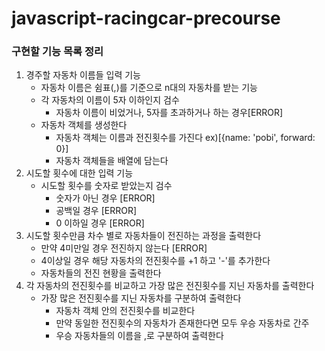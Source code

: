 # javascript-racingcar-precourse

### 구현할 기능 목록 정리

1. 경주할 자동차 이름들 입력 기능
   - 자동차 이름은 쉼표(,)를 기준으로 n대의 자동차를 받는 기능
   - 각 자동차의 이름이 5자 이하인지 검수
     - 자동차 이름이 비었거나, 5자를 초과하거나 하는 경우[ERROR]
   - 자동차 객체를 생성한다
     - 자동차 객체는 이름과 전진횟수를 가진다 ex)[{name: 'pobi', forward: 0}]
     - 자동차 객체들을 배열에 담는다
2. 시도할 횟수에 대한 입력 기능
   - 시도할 횟수를 숫자로 받았는지 검수
     - 숫자가 아닌 경우 [ERROR]
     - 공백일 경우 [ERROR]
     - 0 이하일 경우 [ERROR]
3. 시도할 횟수만큼 차수 별로 자동차들이 전진하는 과정을 출력한다
   - 만약 4미만일 경우 전진하지 않는다 [ERROR]
   - 4이상일 경우 해당 자동차의 전진횟수를 +1 하고 '-'를 추가한다
   - 자동차들의 전진 현황을 출력한다
4. 각 자동차의 전진횟수를 비교하고 가장 많은 전진횟수를 지닌 자동차를 출력한다
   - 가장 많은 전진횟수를 지닌 자동차를 구분하여 출력한다
     - 자동차 객체 안의 전진횟수를 비교한다
     - 만약 동일한 전진횟수의 자동차가 존재한다면 모두 우승 자동차로 간주
     - 우승 자동차들의 이름을 ,로 구분하여 출력한다
